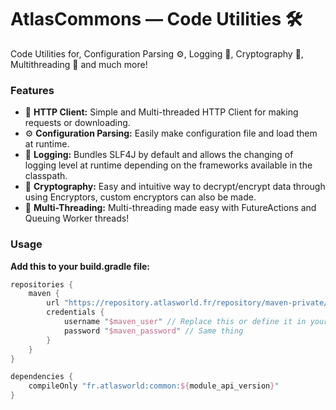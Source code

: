 # AtlasCommons — Code Utilities 🛠️️

Code Utilities for, Configuration Parsing ️⚙️, Logging 📝, Cryptography 🔐, Multithreading 📀 and much more!

### Features

- 🔗 **HTTP Client:** Simple and Multi-threaded HTTP Client for making requests or downloading.
- ⚙️ **Configuration Parsing:** Easily make configuration file and load them at runtime.  
- 📝 **Logging:** Bundles SLF4J by default and allows the changing of logging level at runtime depending on the frameworks available in the classpath.
- 🔐 **Cryptography:** Easy and intuitive way to decrypt/encrypt data through using Encryptors, custom encryptors can also be made.
- 📀 **Multi-Threading:** Multi-threading made easy with FutureActions and Queuing Worker threads!

### Usage
**Add this to your build.gradle file:**
````groovy
repositories {
    maven {
        url "https://repository.atlasworld.fr/repository/maven-private/"
        credentials {
            username "$maven_user" // Replace this or define it in your gradle.properties file.
            password "$maven_password" // Same thing
        }
    }
}

dependencies {
    compileOnly "fr.atlasworld:common:${module_api_version}"
}
````